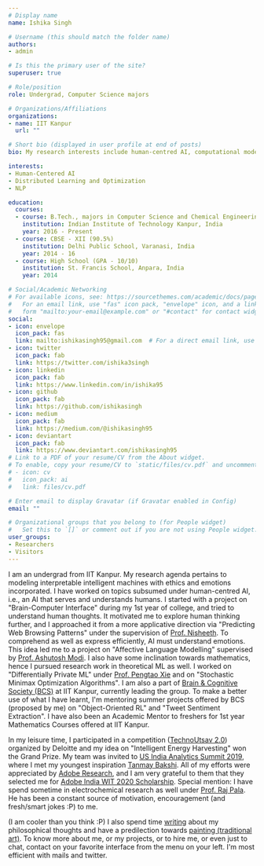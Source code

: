 ```yaml
---
# Display name
name: Ishika Singh

# Username (this should match the folder name)
authors:
- admin

# Is this the primary user of the site?
superuser: true

# Role/position
role: Undergrad, Computer Science majors

# Organizations/Affiliations
organizations:
- name: IIT Kanpur
  url: ""

# Short bio (displayed in user profile at end of posts)
bio: My research interests include human-centred AI, computational modelling (language, behaviour), and distributed learning.

interests:
- Human-Centered AI
- Distributed Learning and Optimization
- NLP

education:
  courses:
  - course: B.Tech., majors in Computer Science and Chemical Engineering (GPA - 9.3/10) 
    institution: Indian Institute of Technology Kanpur, India
    year: 2016 - Present
  - course: CBSE - XII (90.5%)
    institution: Delhi Public School, Varanasi, India
    year: 2014 - 16
  - course: High School (GPA - 10/10)
    institution: St. Francis School, Anpara, India
    year: 2014

# Social/Academic Networking
# For available icons, see: https://sourcethemes.com/academic/docs/page-builder/#icons
#   For an email link, use "fas" icon pack, "envelope" icon, and a link in the
#   form "mailto:your-email@example.com" or "#contact" for contact widget.
social:
- icon: envelope
  icon_pack: fas
  link: mailto:ishikasingh95@gmail.com  # For a direct email link, use "mailto:test@example.org".
- icon: twitter
  icon_pack: fab
  link: https://twitter.com/ishika3singh
- icon: linkedin
  icon_pack: fab
  link: https://www.linkedin.com/in/ishika95
- icon: github
  icon_pack: fab
  link: https://github.com/ishikasingh
- icon: medium
  icon_pack: fab
  link: https://medium.com/@ishikasingh95
- icon: deviantart
  icon_pack: fab
  link: https://www.deviantart.com/ishikasingh95
# Link to a PDF of your resume/CV from the About widget.
# To enable, copy your resume/CV to `static/files/cv.pdf` and uncomment the lines below.
# - icon: cv
#   icon_pack: ai
#   link: files/cv.pdf

# Enter email to display Gravatar (if Gravatar enabled in Config)
email: ""

# Organizational groups that you belong to (for People widget)
#   Set this to `[]` or comment out if you are not using People widget.
user_groups:
- Researchers
- Visitors
---
```


I am an undergrad from IIT Kanpur. My research agenda pertains to modeling interpretable intelligent machines with ethics and emotions incorporated. I have worked on topics subsumed under human-centred AI, i.e., an AI that serves and understands humans. I started with a project on "Brain-Computer Interface" during my 1st year of college, and tried to understand human thoughts. It motivated me to explore human thinking further, and I approached it from a more applicative direction via  "Predicting Web Browsing Patterns" under the supervision of [Prof. Nisheeth](https://www.cse.iitk.ac.in/users/nsrivast/). To comprehend as well as express efficiently, AI must understand emotions. This idea led me to a project on "Affective Language Modelling" supervised by [Prof. Ashutosh Modi](https://ashutosh-modi.github.io/). I also have some inclination towards mathematics, hence I pursued research work in theoretical ML as well. I worked on "Differentially Private ML" under [Prof. Pengtao Xie](https://sites.google.com/site/pengtaoxie2008/) and on "Stochastic Minimax Optimization Algorithms". I am also a part of [Brain & Cognitive Society (BCS)](https://bcs-iitk.github.io/) at IIT Kanpur, currently leading the group. To make a better use of what I have learnt, I'm mentoring summer projects offered by BCS (proposed by me) on "Object-Oriented RL" and "Tweet Sentiment Extraction". I have also been an Academic Mentor to freshers for 1st year Mathematics Courses offered at IIT Kanpur.

In my leisure time, I participated in a competition ([TechnoUtsav 2.0](https://technoutsav.techgig.com/)) organized by Deloitte and my idea on "Intelligent Energy Harvesting" won the Grand Prize. My team was invited to [US India Analytics Summit 2019](https://twitter.com/DeloitteIndia/status/1126423884243382273), where I met my youngest inspiration [Tanmay Bakshi](https://twitter.com/ishika3singh/status/1127609377874108416). All of my efforts were appreciated by [Adobe Research](https://research.adobe.com/), and I am very grateful to them that they selected me for [Adobe India WIT 2020 Scholarship](https://adobe.ly/2Sl1VkY). Special mention: I have spend sometime in electrochemical research as well under [Prof. Raj Pala](http://home.iitk.ac.in/~rpala/). He has been a constant source of motivation, encouragement (and fresh/smart jokes :P) to me.

(I am cooler than you think :P) I also spend time [writing](https://medium.com/@ishikasingh95) about my philosophical thoughts and have a predilection towards [painting (traditional art)](https://www.deviantart.com/ishikasingh95). To know more about me, or my projects, or to hire me, or even just to chat, contact on your favorite interface from the menu on your left. I'm most efficient with mails and twitter.
